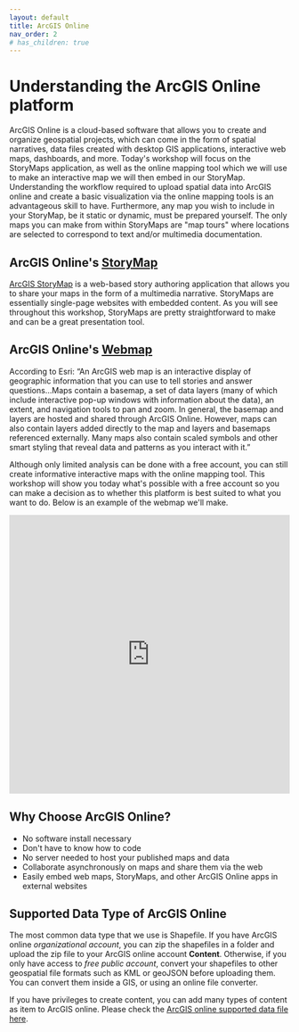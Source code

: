 ```yaml
---
layout: default
title: ArcGIS Online
nav_order: 2
# has_children: true
---
```

# Understanding the ArcGIS Online platform  

ArcGIS Online is a cloud-based software that allows you to create and organize geospatial projects, which can come in the form of spatial narratives, data files created with desktop GIS applications, interactive web maps, dashboards, and more. Today's workshop will focus on the StoryMaps application, as well as the online mapping tool which we will use to make an interactive map we will then embed in our StoryMap. Understanding the workflow required to upload spatial data into ArcGIS online and create a basic visualization via the online mapping tools is an advantageous skill to have. Furthermore, any map you wish to include in your StoryMap, be it static or dynamic, must be prepared yourself. The only maps you can make from within StoryMaps are "map tours" where locations are selected to correspond to text and/or multimedia documentation. 

## ArcGIS Online's [StoryMap](https://storymaps.arcgis.com/)

[ArcGIS StoryMap](https://doc.arcgis.com/en/arcgis-storymaps/get-started/what-is-arcgis-storymaps.htm) is a web-based story authoring application that allows you to share your maps in the form of a multimedia narrative. StoryMaps are essentially single-page websites with embedded content. As you will see throughout this workshop, StoryMaps are pretty straightforward to make and can be a great presentation tool.



## ArcGIS Online's [Webmap](https://doc.arcgis.com/en/arcgis-online/reference/what-is-web-map.htm)

According to Esri: “An ArcGIS web map is an interactive display of geographic information that you can use to tell stories and answer questions…Maps contain a basemap, a set of data layers (many of which include interactive pop-up windows with information about the data), an extent, and navigation tools to pan and zoom. In general, the basemap and layers are hosted and shared through ArcGIS Online. However, maps can also contain layers added directly to the map and layers and basemaps referenced externally. Many maps also contain scaled symbols and other smart styling that reveal data and patterns as you interact with it.”

Although only limited analysis can be done with a free account, you can still create informative interactive maps with the online mapping tool. This workshop will show you today what's possible with a free account so you can make a decision as to whether this platform is best suited to what you want to do. Below is an example of the webmap we'll make.

<iframe src='https://www.arcgis.com/apps/instant/basic/index.html?appid=23193586bdc34314a976d475e2cb867e' width="100%" height="500" style="border:none;"> </iframe>


<br>

## Why Choose ArcGIS Online?
 - No software install necessary
 - Don't have to know how to code
 - No server needed to host your published maps and data
 - Collaborate asynchronously on maps and share them via the web 
 - Easily embed web maps, StoryMaps, and other ArcGIS Online apps in external websites


## Supported Data Type of ArcGIS Online
The most common data type that we use is Shapefile. If you have ArcGIS online *organizational account*, you can zip the shapefiles in a folder and upload the zip file to your ArcGIS online account **Content**. Otherwise, if you only have access to *free public account*, convert your shapefiles to other geospatial file formats such as KML or geoJSON before uploading them. You can convert them inside a GIS, or using an online file converter. 

If you have privileges to create content, you can add many types of content as item to ArcGIS online. Please check the [ArcGIS online supported data file here](https://doc.arcgis.com/en/arcgis-online/reference/supported-items.htm).